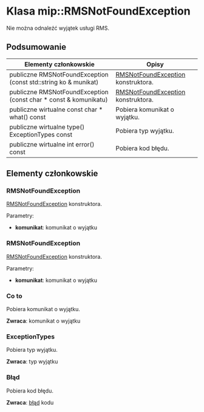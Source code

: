# <a name="class-miprmsnotfoundexception"></a>Klasa mip::RMSNotFoundException 
Nie można odnaleźć wyjątek usługi RMS.
  
## <a name="summary"></a>Podsumowanie
 Elementy członkowskie                        | Opisy                                
--------------------------------|---------------------------------------------
 publiczne RMSNotFoundException (const std::string ko & munikat)  |  [RMSNotFoundException](class_mip_rmsnotfoundexception.md) konstruktora.
 publiczne RMSNotFoundException (const char * const & komunikatu)  |  [RMSNotFoundException](class_mip_rmsnotfoundexception.md) konstruktora.
 publiczne wirtualne const char * what() const  |  Pobiera komunikat o wyjątku.
 publiczne wirtualne type() ExceptionTypes const  |  Pobiera typ wyjątku.
 publiczne wirtualne int error() const  |  Pobiera kod błędu.
  
## <a name="members"></a>Elementy członkowskie
  
### <a name="rmsnotfoundexception"></a>RMSNotFoundException
[RMSNotFoundException](class_mip_rmsnotfoundexception.md) konstruktora.

Parametry:  
* **komunikat**: komunikat o wyjątku


  
### <a name="rmsnotfoundexception"></a>RMSNotFoundException
[RMSNotFoundException](class_mip_rmsnotfoundexception.md) konstruktora.

Parametry:  
* **komunikat**: komunikat o wyjątku


  
### <a name="what"></a>Co to
Pobiera komunikat o wyjątku.

  
**Zwraca**: komunikat o wyjątku
  
### <a name="exceptiontypes"></a>ExceptionTypes
Pobiera typ wyjątku.

  
**Zwraca**: typ wyjątku
  
### <a name="error"></a>Błąd
Pobiera kod błędu.

  
**Zwraca**: [błąd](class_mip_error.md) kodu